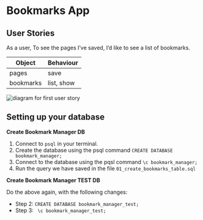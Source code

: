 # Bookmarks App

## User Stories

As a user,
To see the pages I’ve saved,
I’d like to see a list of bookmarks.

Object | Behaviour
------ | ---------
pages | save
bookmarks | list, show

![diagram for first user story](https://i.imgur.com/OCZvWaH.png)

## Setting up your database

**Create Bookmark Manager DB**

1. Connect to ```psql``` in your terminal.
2. Create the database using the psql command ```CREATE DATABASE bookmark_manager;```
3. Connect to the database using the pqsl command ```\c bookmark_manager;```
4. Run the query we have saved in the file ```01_create_bookmarks_table.sql```

**Create Bookmark Manager TEST DB**

Do the above again, with the following changes:

- Step 2: ```CREATE DATABASE bookmark_manager_test;```
- Step 3: ``` \c bookmark_manager_test;```

